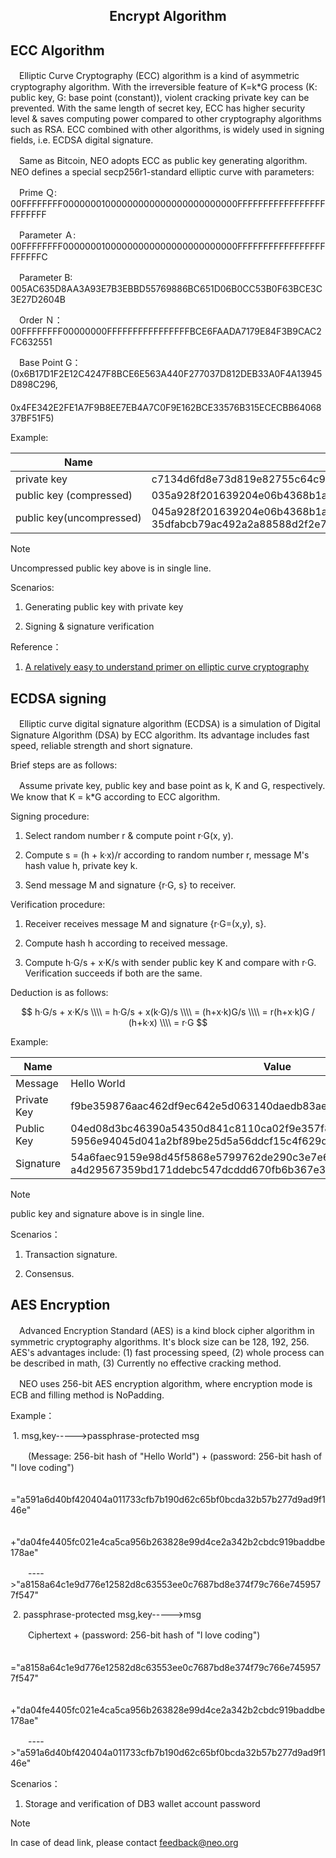 ﻿<center> <h2> Encrypt Algorithm </h2> </center>

## ECC Algorithm

​　Elliptic Curve Cryptography (ECC) algorithm is a kind of asymmetric cryptography algorithm. With the irreversible feature of K=k*G process (K: public key, G: base point (constant)), violent cracking private key can be prevented. With the same length of secret key, ECC has higher security level & saves computing power compared to other cryptography algorithms such as RSA. ECC combined with other algorithms, is widely used in signing fields, i.e. ECDSA digital signature.

　Same as Bitcoin, NEO adopts ECC as public key generating algorithm. NEO defines a special secp256r1-standard elliptic curve with parameters:

　Prime Ｑ: 00FFFFFFFF00000001000000000000000000000000FFFFFFFFFFFFFFFFFFFFFFFF

　Parameter Ａ: 00FFFFFFFF00000001000000000000000000000000FFFFFFFFFFFFFFFFFFFFFFFC

　Parameter B: 005AC635D8AA3A93E7B3EBBD55769886BC651D06B0CC53B0F63BCE3C3E27D2604B

　Order Ｎ：00FFFFFFFF00000000FFFFFFFFFFFFFFFFBCE6FAADA7179E84F3B9CAC2FC632551

　Base Point G：(0x6B17D1F2E12C4247F8BCE6E563A440F277037D812DEB33A0F4A13945D898C296,
　　　　　0x4FE342E2FE1A7F9B8EE7EB4A7C0F9E162BCE33576B315ECECBB6406837BF51F5)


Example:

| Name | Value |
| --- | --- |
| private key |  c7134d6fd8e73d819e82755c64c93788d8db0961929e025a53363c4cc02a6962 |
| public key (compressed) |  035a928f201639204e06b4368b1a93365462a8ebbff0b8818151b74faab3a2b61a |
| <nobr>public key(uncompressed)</nobr> | 045a928f201639204e06b4368b1a93365462a8ebbff0b8818151b74faab3a2b61a 35dfabcb79ac492a2a88588d2f2e73f045cd8af58059282e09d693dc340e113f |

> [!NOTE]
> Uncompressed public key above is in single line.

Scenarios:

1. Generating public key with private key

2. Signing & signature verification

Reference：

1. [A relatively easy to understand primer on elliptic curve cryptography](https://arstechnica.com/information-technology/2013/10/a-relatively-easy-to-understand-primer-on-elliptic-curve-cryptography/)


## ECDSA signing

​　Elliptic curve digital signature algorithm (ECDSA) is a simulation of Digital Signature Algorithm (DSA) by ECC algorithm. Its advantage includes fast speed, reliable strength and short signature.

Brief steps are as follows:

​　Assume private key, public key and base point as k, K and G, respectively. We know that K = k*G according to ECC algorithm.

Signing procedure:

   1. Select random number r & compute point r·G(x, y).

   2. Compute s = (h + k·x)/r according to random number r, message M's hash value h, private key k.
    
   3. Send message M and signature {r·G, s} to receiver.

Verification procedure:

   1. Receiver receives message M and signature {r·G=(x,y), s}.

   2. Compute hash h according to received message.
   
   3. Compute h·G/s + x·K/s with sender public key K and compare with r·G. Verification succeeds if both are the same.

Deduction is as follows:

<script type="text/javascript" src="http://cdn.mathjax.org/mathjax/latest/MathJax.js?config=default"></script>

$$
h·G/s + x·K/s           \\\\
= h·G/s + x(k·G)/s      \\\\
= (h+x·k)G/s                  \\\\
= r(h+x·k)G / (h+k·x)   \\\\
= r·G                                  
$$


Example:

| Name | Value                                                         |
| ---- | ------------------------------------------------------------ |
| Message | Hello World                                                  |
| Private Key | f9be359876aac462df9ec642e5d063140daedb83aefc0f8657b08132d3da62d2 |
| Public Key | 04ed08d3bc46390a54350d841c8110ca02f9e357f8ba08702078de2d7041727<br>5956e94045d041a2bf89be25d5a56ddcf15c4f629d5a1db32657d0da13ebde64b29 |
| Signature | 54a6faec9159e98d45f5868e5799762de290c3e7e67e013c1bd6a2a6f8a2e500<br>a4d29567359bd171ddebc547dcddd670fb6b367e3e19298d7672f0422b5a2c52 |

> [!NOTE]
> public key and signature above is in single line.

Scenarios：

1. Transaction signature.

2. Consensus.




## AES Encryption

　Advanced Encryption Standard (AES) is a kind block cipher algorithm in symmetric cryptography algorithms. It's block size can be 128, 192, 256. AES's advantages include: (1) fast processing speed, (2) whole process can be described in math, (3) Currently no effective cracking method.

​　NEO uses 256-bit AES encryption algorithm, where encryption mode is ECB and filling method is NoPadding.

Example：

​  1. msg,key----->passphrase-protected msg

　　(Message: 256-bit hash of "Hello World") + (password: 256-bit hash of "l love coding")

　　="a591a6d40bf420404a011733cfb7b190d62c65bf0bcda32b57b277d9ad9f146e"

　　　+"da04fe4405fc021e4ca5ca956b263828e99d4ce2a342b2cbdc919baddbe178ae"

　　---->"a8158a64c1e9d776e12582d8c63553ee0c7687bd8e374f79c766e7459577f547"

​  2. passphrase-protected msg,key----->msg

　　Ciphertext + (password: 256-bit hash of "l love coding")

　　="a8158a64c1e9d776e12582d8c63553ee0c7687bd8e374f79c766e7459577f547"

　　　+"da04fe4405fc021e4ca5ca956b263828e99d4ce2a342b2cbdc919baddbe178ae"

　　---->"a591a6d40bf420404a011733cfb7b190d62c65bf0bcda32b57b277d9ad9f146e"

Scenarios：

1. Storage and verification of DB3 wallet account password

> [!NOTE]
> In case of dead link, please contact <feedback@neo.org>

